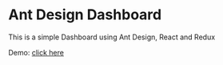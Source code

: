
# Ant Design Dashboard

This is a simple Dashboard using Ant Design, React and Redux



Demo: [click here](https://shayanypn.github.io/dashboard-react-redux-ant/)
